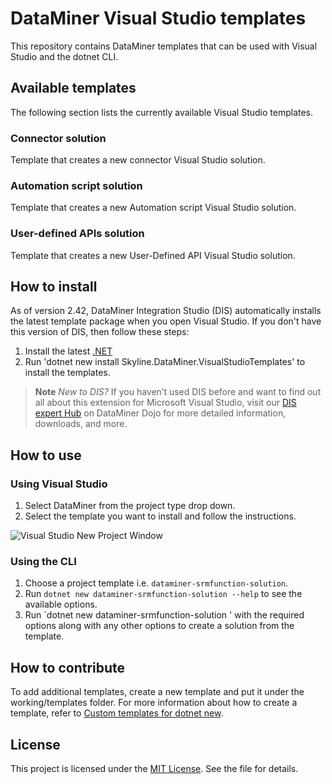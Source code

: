 # DataMiner Visual Studio templates

This repository contains DataMiner templates that can be used with Visual Studio and the dotnet CLI.

## Available templates

The following section lists the currently available Visual Studio templates.

### Connector solution

Template that creates a new connector Visual Studio solution.

### Automation script solution

Template that creates a new Automation script Visual Studio solution.

### User-defined APIs solution

Template that creates a new User-Defined API Visual Studio solution.

## How to install

As of version 2.42, DataMiner Integration Studio (DIS) automatically installs the latest template package when you open Visual Studio. If you don't have this version of DIS, then follow these steps:

1. Install the latest [.NET](https://dot.net)
2. Run 'dotnet new install Skyline.DataMiner.VisualStudioTemplates' to install the templates.

> **Note**
> *New to DIS?* If you haven’t used DIS before and want to find out all about this extension for Microsoft Visual Studio, visit our  [DIS expert Hub](https://community.dataminer.services/exphub-dis/) on DataMiner Dojo for more detailed information, downloads, and more.

## How to use

### Using Visual Studio

1. Select DataMiner from the project type drop down.
2. Select the template you want to install and follow the instructions.

![Visual Studio New Project Window](https://github.com/SkylineCommunications/Skyline.DataMiner.VisualStudioTemplates/blob/main/images/VisualStudio-NewProject.png)

### Using the CLI

1. Choose a project template i.e. `dataminer-srmfunction-solution`.
2. Run `dotnet new dataminer-srmfunction-solution --help` to see the available options.
3. Run `dotnet new dataminer-srmfunction-solution ' with the required options along with any other options to create a solution from the template.

## How to contribute

To add additional templates, create a new template and put it under the working/templates folder. For more information about how to create a template, refer to [Custom templates for dotnet new](https://learn.microsoft.com/en-us/dotnet/core/tools/custom-templates).

## License

This project is licensed under the [MIT License](https://github.com/SkylineCommunications/Skyline.DataMiner.VisualStudioTemplates/blob/main/LICENSE). See the file for details.
